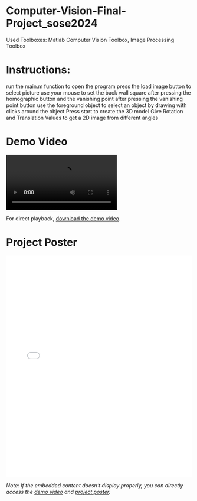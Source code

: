 # Computer-Vision-Final-Project_sose2024
Used Toolboxes: Matlab Computer Vision Toolbox, Image Processing Toolbox

# Instructions:
run the main.m function to open the program
press the load image button to select picture
use your mouse to set the back wall square after pressing the homographic button and the vanishing point after pressing the vanishing point button
use the foreground object to select an object by drawing with clicks around the object
Press start to create the 3D model
Give Rotation and Translation Values to get a 2D image from different angles

# Demo Video
![Demo Video](demovideo.mp4)

For direct playback, [download the demo video](demovideo.mp4).

# Project Poster
<embed src="Poster_CV.pdf" type="application/pdf" width="100%" height="600px" />

*Note: If the embedded content doesn't display properly, you can directly access the [demo video](demovideo.mp4) and [project poster](Poster_CV.pdf).*
